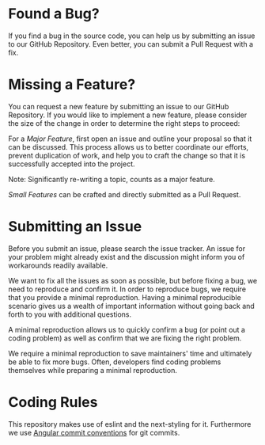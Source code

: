 # Found a Bug?

If you find a bug in the source code, you can help us by submitting an issue to our GitHub Repository. Even better, you can submit a Pull Request with a fix.

# Missing a Feature?

You can request a new feature by submitting an issue to our GitHub Repository. If you would like to implement a new feature, please consider the size of the change in order to determine the right steps to proceed:

For a *Major Feature*, first open an issue and outline your proposal so that it can be discussed. This process allows us to better coordinate our efforts, prevent duplication of work, and help you to craft the change so that it is successfully accepted into the project.

Note: Significantly re-writing a topic, counts as a major feature.

*Small Features* can be crafted and directly submitted as a Pull Request.

# Submitting an Issue

Before you submit an issue, please search the issue tracker. An issue for your problem might already exist and the discussion might inform you of workarounds readily available.

We want to fix all the issues as soon as possible, but before fixing a bug, we need to reproduce and confirm it. In order to reproduce bugs, we require that you provide a minimal reproduction. Having a minimal reproducible scenario gives us a wealth of important information without going back and forth to you with additional questions.

A minimal reproduction allows us to quickly confirm a bug (or point out a coding problem) as well as confirm that we are fixing the right problem.

We require a minimal reproduction to save maintainers' time and ultimately be able to fix more bugs. Often, developers find coding problems themselves while preparing a minimal reproduction.

# Coding Rules

This repository makes use of eslint and the next-styling for it. Furthermore we use [Angular commit conventions](https://github.com/angular/angular/blob/main/CONTRIBUTING.md#commit) for git commits.